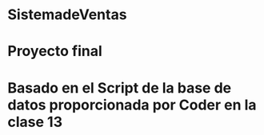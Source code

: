 # SistemadeVentas 
# Proyecto final
# Basado en el Script de la base de datos proporcionada por Coder en la clase 13
